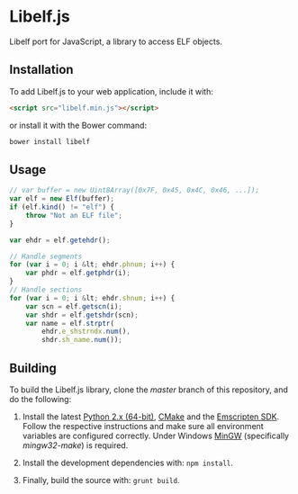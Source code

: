 Libelf.js
=========

Libelf port for JavaScript, a library to access ELF objects.

## Installation
To add Libelf.js to your web application, include it with:
```html
<script src="libelf.min.js"></script>
```
or install it with the Bower command:
```bash
bower install libelf
```

## Usage                                                      
```javascript
// var buffer = new Uint8Array([0x7F, 0x45, 0x4C, 0x46, ...]);
var elf = new Elf(buffer);
if (elf.kind() != "elf") {
    throw "Not an ELF file";
}

var ehdr = elf.getehdr();

// Handle segments
for (var i = 0; i &lt; ehdr.phnum; i++) {
    var phdr = elf.getphdr(i);
}
// Handle sections
for (var i = 0; i &lt; ehdr.shnum; i++) {
    var scn = elf.getscn(i);
    var shdr = elf.getshdr(scn);
    var name = elf.strptr(
        ehdr.e_shstrndx.num(),
        shdr.sh_name.num());
```

## Building
To build the Libelf.js library, clone the *master* branch of this repository, and do the following:

1. Install the latest [Python 2.x (64-bit)](https://www.python.org/downloads/), [CMake](http://www.cmake.org/download/) and the [Emscripten SDK](http://kripken.github.io/emscripten-site/docs/getting_started/downloads.html). Follow the respective instructions and make sure all environment variables are configured correctly. Under Windows [MinGW](http://www.mingw.org/) (specifically *mingw32-make*) is required.

2. Install the development dependencies with: `npm install`.

3. Finally, build the source with: `grunt build`.
